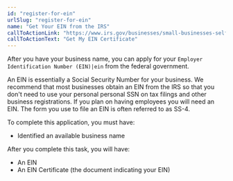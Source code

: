 ```yaml
---
id: "register-for-ein"
urlSlug: "register-for-ein"
name: "Get Your EIN from the IRS"
callToActionLink: "https://www.irs.gov/businesses/small-businesses-self-employed/apply-for-an-employer-identification-number-ein-online"
callToActionText: "Get My EIN Certificate"
---
```

After you have your business name, you can apply for your `Employer Identification Number (EIN)|ein` from the federal government.

An EIN is essentially a Social Security Number for your business. We recommend that most businesses obtain an EIN from the IRS so that you don't need to use your personal personal SSN on tax filings and other business registrations. If you plan on having employees you will need an EIN. The form you use to file an EIN is often referred to as SS-4.
        
To complete this application, you must have:
- Identified an available business name

After you complete this task, you will have:
- An EIN
- An EIN Certificate (the document indicating your EIN)
